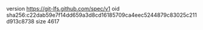 version https://git-lfs.github.com/spec/v1
oid sha256:c22dab59e7f14dd659a3d8cd16185709ca4eec5244879c83025c211d913c8738
size 4617
